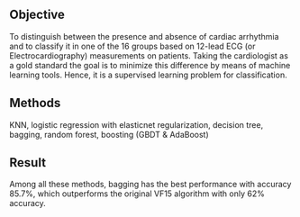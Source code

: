## Objective
To distinguish between the presence and absence of cardiac arrhythmia and to classify it in one of the 16 groups based on 12-lead ECG (or Electrocardiography) measurements on patients. Taking the cardiologist as a gold standard the goal is to minimize this difference by means of machine learning tools. Hence, it is a supervised learning problem for classification.

## Methods
KNN, logistic regression with elasticnet regularization, decision tree, bagging, random forest, boosting (GBDT & AdaBoost)

## Result 
Among all these methods, bagging has the best performance with accuracy 85.7%, which outperforms the original VF15 algorithm with only 62% accuracy.
